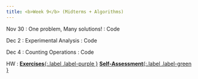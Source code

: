 ```yaml
---
title: <b>Week 9</b> (Midterms + Algorithms)
---
```


Nov 30
: One problem, Many solutions!
    : Code

Dec 2
: Experimental Analysis
    : Code

Dec 4
: Counting Operations
    : Code

HW
: [**Exercises**{:.label .label-purple }](#) [**Self-Assessment**{:.label .label-green }](#)
